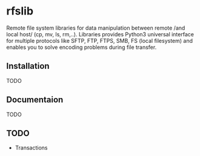 # rfslib
Remote file system libraries for data manipulation between remote /and local host/ (cp, mv, ls, rm,..).
Libraries provides Python3 universal interface for multiple protocols like SFTP, FTP, FTPS, SMB, FS (local filesystem) and enables you to solve encoding problems during file transfer.

## Installation
TODO

## Documentaion
TODO

## TODO
* Transactions 

